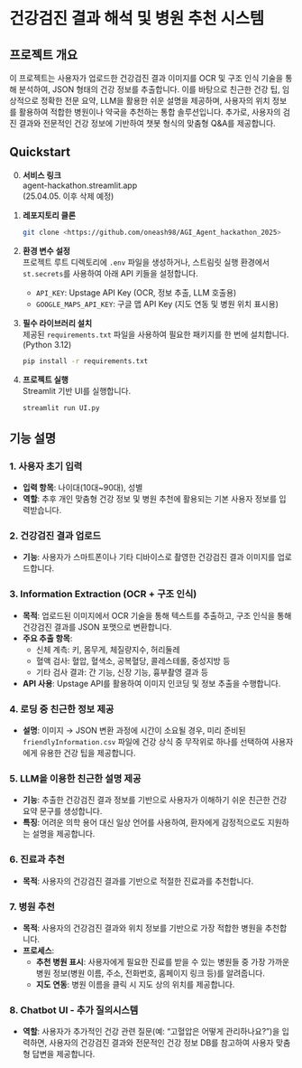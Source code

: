 # 건강검진 결과 해석 및 병원 추천 시스템

## 프로젝트 개요
이 프로젝트는 사용자가 업로드한 건강검진 결과 이미지를 OCR 및 구조 인식 기술을 통해 분석하여, JSON 형태의 건강 정보를 추출합니다. 이를 바탕으로 친근한 건강 팁, 임상적으로 정확한 전문 요약, LLM을 활용한 쉬운 설명을 제공하며, 사용자의 위치 정보를 활용하여 적합한 병원이나 약국을 추천하는 통합 솔루션입니다. 추가로, 사용자의 검진 결과와 전문적인 건강 정보에 기반하여 챗봇 형식의 맞춤형 Q&A를 제공합니다.

## Quickstart
0. **서비스 링크**  
   agent-hackathon.streamlit.app  
   (25.04.05. 이후 삭제 예정)


1. **레포지토리 클론**
   ```bash
   git clone <https://github.com/oneash98/AGI_Agent_hackathon_2025>
   ```

2. **환경 변수 설정**  
   프로젝트 루트 디렉토리에 `.env` 파일을 생성하거나, 스트림릿 실행 환경에서 `st.secrets`를 사용하여 아래 API 키들을 설정합니다.
   - `API_KEY`: Upstage API Key (OCR, 정보 추출, LLM 호출용)
   - `GOOGLE_MAPS_API_KEY`: 구글 맵 API Key (지도 연동 및 병원 위치 표시용)

3. **필수 라이브러리 설치**  
   제공된 `requirements.txt` 파일을 사용하여 필요한 패키지를 한 번에 설치합니다. (Python 3.12)
   ```bash
   pip install -r requirements.txt
   ```

4. **프로젝트 실행**  
   Streamlit 기반 UI를 실행합니다.
   ```bash
   streamlit run UI.py
   ```

## 기능 설명
### 1. 사용자 초기 입력
- **입력 항목**: 나이대(10대~90대), 성별
- **역할**: 추후 개인 맞춤형 건강 정보 및 병원 추천에 활용되는 기본 사용자 정보를 입력받습니다.

### 2. 건강검진 결과 업로드
- **기능**: 사용자가 스마트폰이나 기타 디바이스로 촬영한 건강검진 결과 이미지를 업로드합니다.

### 3. Information Extraction (OCR + 구조 인식)
- **목적**: 업로드된 이미지에서 OCR 기술을 통해 텍스트를 추출하고, 구조 인식을 통해 건강검진 결과를 JSON 포맷으로 변환합니다.
- **주요 추출 항목**:  
  - 신체 계측: 키, 몸무게, 체질량지수, 허리둘레
  - 혈액 검사: 혈압, 혈색소, 공복혈당, 콜레스테롤, 중성지방 등
  - 기타 검사 결과: 간 기능, 신장 기능, 흉부촬영 결과 등
- **API 사용**: Upstage API를 활용하여 이미지 인코딩 및 정보 추출을 수행합니다.

### 4. 로딩 중 친근한 정보 제공
- **설명**: 이미지 → JSON 변환 과정에 시간이 소요될 경우, 미리 준비된 `friendlyInformation.csv` 파일에 건강 상식 중 무작위로 하나를 선택하여 사용자에게 유용한 건강 팁을 제공합니다.

### 5. LLM을 이용한 친근한 설명 제공
- **기능**: 추출한 건강검진 결과 정보를 기반으로 사용자가 이해하기 쉬운 친근한 건강 요약 문구를 생성합니다.
- **특징**: 어려운 의학 용어 대신 일상 언어를 사용하여, 환자에게 감정적으로도 지원하는 설명을 제공합니다.

### 6. 진료과 추천
- **목적**: 사용자의 건강검진 결과를 기반으로 적절한 진료과를 추천합니다.

### 7. 병원 추천
- **목적**: 사용자의 건강검진 결과와 위치 정보를 기반으로 가장 적합한 병원을 추천합니다.
- **프로세스**:
  - **추천 병원 표시**: 사용자에게 필요한 진료를 받을 수 있는 병원들 중 가장 가까운 병원 정보(병원 이름, 주소, 전화번호, 홈페이지 링크 등)를 알려줍니다.
  - **지도 연동**: 병원 이름을 클릭 시 지도 상의 위치를 제공합니다.


### 8. Chatbot UI - 추가 질의시스템 
- **역할**: 사용자가 추가적인 건강 관련 질문(예: “고혈압은 어떻게 관리하나요?”)을 입력하면, 사용자의 건강검진 결과와 전문적인 건강 정보 DB를 참고하여 사용자 맞춤형 답변을 제공합니다.
